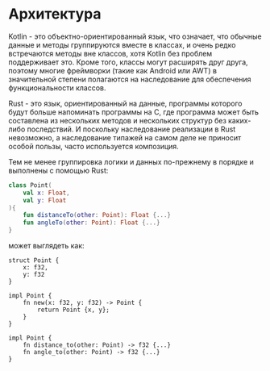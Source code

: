 # Архитектура

Kotlin - это объектно-ориентированный язык, что означает, что обычные данные и методы группируются вместе в классах, и очень редко встречаются методы вне классов, хотя Kotlin без проблем поддерживает это. Кроме того, классы могут расширять друг друга, поэтому многие фреймворки (такие как Android или AWT) в значительной степени полагаются на наследование для обеспечения функциональности классов.

Rust - это язык, ориентированный на данные, программы которого будут больше напоминать программы на C, где программа может быть составлена из нескольких методов и нескольких структур без каких-либо последствий. И поскольку наследование реализации в Rust невозможно, а наследование типажей на самом деле не приносит особой пользы, часто используется композиция.

Тем не менее группировка логики и данных по-прежнему в порядке и выполнены с помощью Rust:

```kotlin
class Point(
	val x: Float,
	val y: Float
){
	fun distanceTo(other: Point): Float {...}
	fun angleTo(other: Point): Float {...}
}
```

может выглядеть как:

```rust,ignore
struct Point {
	x: f32,
	y: f32
}

impl Point {
	fn new(x: f32, y: f32) -> Point {
		return Point {x, y};
	}
}

impl Point {
	fn distance_to(other: Point) -> f32 {...}
	fn angle_to(other: Point) -> f32 {...}
}
```
